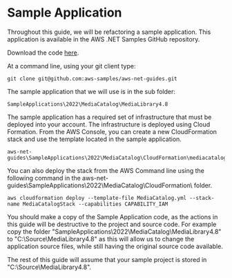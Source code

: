 # Sample Application

Throughout this guide, we will be refactoring a sample application. This application is available in the AWS .NET Samples GitHub repository. 

Download the code [here](https://github.com/aws-samples/aws-net-guides).

At a command line, using your git client type:

```
git clone git@github.com:aws-samples/aws-net-guides.git
```

The sample application that we will use is in the sub folder: 

```
SampleApplications\2022\MediaCatalog\MediaLibrary4.8
```

The sample application has a required set of infrastructure that must be deployed into your account. The infrastructure is deployed using Cloud Formation. From the AWS Console, you can create a new CloudFormation stack and use the template located in the sample application.
```
aws-net-guides\SampleApplications\2022\MediaCatalog\CloudFormation\mediacatalog.yml
```

You can also deploy the stack from the AWS Command line using the following command in the aws-net-guides\SampleApplications\2022\MediaCatalog\CloudFormation\ folder.
```
aws cloudformation deploy --template-file MediaCatalog.yml --stack-name MediaCatalogStack --capabilities CAPABILITY_IAM
```

You should make a copy of the Sample Application code, as the actions in this guide will be destructive to the project and source code. For example copy the folder "SampleApplications\2022\MediaCatalog\MediaLibrary4.8" to "C:\Source\MediaLibrary4.8" as this will allow us to change the application source files, while still having the original source code available.

The rest of this guide will assume that your sample project is stored in "C:\Source\MediaLibrary4.8\".


